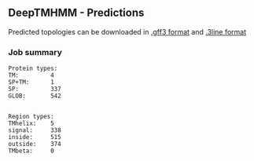 ## DeepTMHMM - Predictions
Predicted topologies can be downloaded in [.gff3 format](TMRs.gff3) and [.3line format](predicted_topologies.3line)
### Job summary
```
Protein types:
TM:			4
SP+TM:		1
SP:			337
GLOB:		542


Region types:
TMhelix:	5
signal:		338
inside:		515
outside:	374
TMbeta:		0
```
